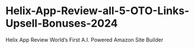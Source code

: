 # Helix-App-Review-all-5-OTO-Links-Upsell-Bonuses-2024
Helix App Review World’s First A.I. Powered Amazon Site Builder
